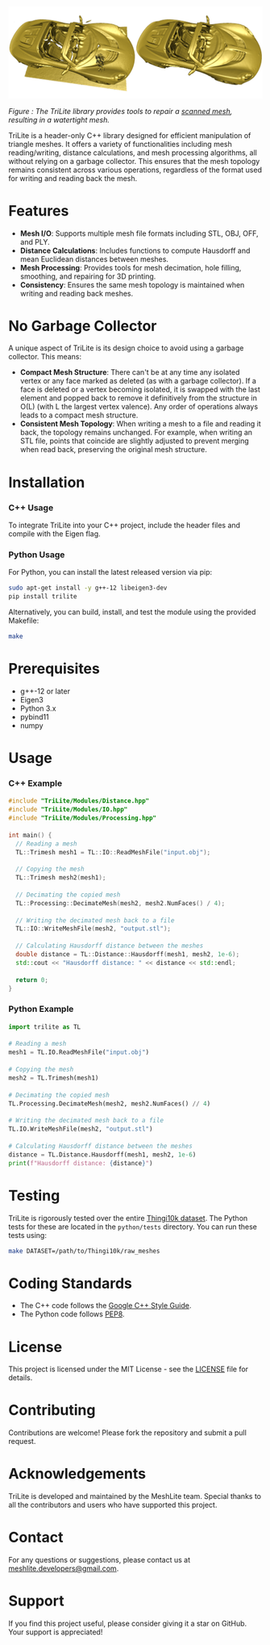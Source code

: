 ![TriLite Mesh Repairing](https://raw.githubusercontent.com/MeshLite/TriLite/images/scan_mesh_repair.png)

*Figure : The TriLite library provides tools to repair a [scanned mesh](http://redwood-data.org/3dscan/models.html?i=1833), resulting in a watertight mesh.*

TriLite is a header-only C++ library designed for efficient manipulation of triangle meshes. It offers a variety of functionalities including mesh reading/writing, distance calculations, and mesh processing algorithms, all without relying on a garbage collector. This ensures that the mesh topology remains consistent across various operations, regardless of the format used for writing and reading back the mesh.

Features
========

- **Mesh I/O**: Supports multiple mesh file formats including STL, OBJ, OFF, and PLY.
- **Distance Calculations**: Includes functions to compute Hausdorff and mean Euclidean distances between meshes.
- **Mesh Processing**: Provides tools for mesh decimation, hole filling, smoothing, and repairing for 3D printing.
- **Consistency**: Ensures the same mesh topology is maintained when writing and reading back meshes.

No Garbage Collector
====================

A unique aspect of TriLite is its design choice to avoid using a garbage collector. This means:
- **Compact Mesh Structure**: There can't be at any time any isolated vertex or any face marked as deleted (as with a garbage collector). If a face is deleted or a vertex becoming isolated, it is swapped with the last element and popped back to remove it definitively from the structure in O(L) (with L the largest vertex valence). Any order of operations always leads to a compact mesh structure.
- **Consistent Mesh Topology**: When writing a mesh to a file and reading it back, the topology remains unchanged. For example, when writing an STL file, points that coincide are slightly adjusted to prevent merging when read back, preserving the original mesh structure.

Installation
============

### C++ Usage
To integrate TriLite into your C++ project, include the header files and compile with the Eigen flag.

### Python Usage
For Python, you can install the latest released version via pip:

```sh
sudo apt-get install -y g++-12 libeigen3-dev
pip install trilite
```

Alternatively, you can build, install, and test the module using the provided Makefile:

```sh
make
```

Prerequisites
=============

- g++-12 or later
- Eigen3
- Python 3.x
- pybind11
- numpy

Usage
=====

### C++ Example

```cpp
#include "TriLite/Modules/Distance.hpp"
#include "TriLite/Modules/IO.hpp"
#include "TriLite/Modules/Processing.hpp"

int main() {
  // Reading a mesh
  TL::Trimesh mesh1 = TL::IO::ReadMeshFile("input.obj");

  // Copying the mesh
  TL::Trimesh mesh2(mesh1);

  // Decimating the copied mesh
  TL::Processing::DecimateMesh(mesh2, mesh2.NumFaces() / 4);

  // Writing the decimated mesh back to a file
  TL::IO::WriteMeshFile(mesh2, "output.stl");

  // Calculating Hausdorff distance between the meshes
  double distance = TL::Distance::Hausdorff(mesh1, mesh2, 1e-6);
  std::cout << "Hausdorff distance: " << distance << std::endl;

  return 0;
}
```

### Python Example

```python
import trilite as TL

# Reading a mesh
mesh1 = TL.IO.ReadMeshFile("input.obj")

# Copying the mesh
mesh2 = TL.Trimesh(mesh1)

# Decimating the copied mesh
TL.Processing.DecimateMesh(mesh2, mesh2.NumFaces() // 4)

# Writing the decimated mesh back to a file
TL.IO.WriteMeshFile(mesh2, "output.stl")

# Calculating Hausdorff distance between the meshes
distance = TL.Distance.Hausdorff(mesh1, mesh2, 1e-6)
print(f"Hausdorff distance: {distance}")
```

Testing
=======

TriLite is rigorously tested over the entire [Thingi10k dataset](https://ten-thousand-models.appspot.com/). The Python tests for these are located in the `python/tests` directory. You can run these tests using:

```sh
make DATASET=/path/to/Thingi10k/raw_meshes
```

Coding Standards
================

- The C++ code follows the [Google C++ Style Guide](https://google.github.io/styleguide/cppguide.html).
- The Python code follows [PEP8](https://peps.python.org/pep-0008/).

License
=======

This project is licensed under the MIT License - see the [LICENSE](LICENSE) file for details.

Contributing
============

Contributions are welcome! Please fork the repository and submit a pull request.

Acknowledgements
================

TriLite is developed and maintained by the MeshLite team. Special thanks to all the contributors and users who have supported this project.

Contact
=======

For any questions or suggestions, please contact us at meshlite.developers@gmail.com.

Support
=======

If you find this project useful, please consider giving it a star on GitHub. Your support is appreciated!